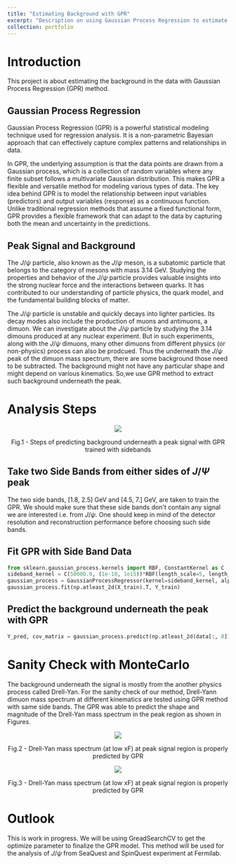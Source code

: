 ```yaml
---
title: "Estimating Background with GPR"
excerpt: "Description on using Gaussian Process Regression to estimate background under the peak signal"
collection: portfolio
---
```



<!-- This is an item in your portfolio. It can be have images or nice text. If you name the file .md, it will be parsed as markdown. If you name the file .html, it will be parsed as HTML.  -->
<!-- under development -->

# Introduction
This project is about estimating the background in the data with Gaussian Process Regression (GPR) method.

## Gaussian Process Regression
Gaussian Process Regression (GPR) is a powerful statistical modeling technique used for regression analysis. It is a non-parametric Bayesian approach that can effectively capture complex patterns and relationships in data.

In GPR, the underlying assumption is that the data points are drawn from a Gaussian process, which is a collection of random variables where any finite subset follows a multivariate Gaussian distribution. This makes GPR a flexible and versatile method for modeling various types of data. The key idea behind GPR is to model the relationship between input variables (predictors) and output variables (response) as a continuous function. Unlike traditional regression methods that assume a fixed functional form, GPR provides a flexible framework that can adapt to the data by capturing both the mean and uncertainty in the predictions.

## Peak Signal and Background

The $J/\psi$ particle, also known as the $J/\psi$ meson, is a subatomic particle that belongs to the category of mesons with mass 3.14 GeV. Studying the properties and behavior of the $J/\psi$ particle provides valuable insights into the strong nuclear force and the interactions between quarks. It has contributed to our understanding of particle physics, the quark model, and the fundamental building blocks of matter.

The $J/\psi$ particle is unstable and quickly decays into lighter particles.  Its decay modes also include the production of muons and antimuons, a dimuon. We can investigate about the  $J/\psi$ particle by studying the 3.14 dimouns produced at any nuclear experiment. But in such experiments, along with the $J/\psi$ dimuons, many other dimuons from different physics (or non-physics) process can also be prodcued. Thus the underneath the $J/\psi$ peak of the dimuon mass spectrum, there are some background those need to be subtracted. The background might not have any particular shape and might depend on various kinematics. So,we use GPR method to extract such background underneath the peak.

# Analysis Steps
<p align="center">
<img src="{{ site.url }}{{ site.baseurl }}//portfolio_files/gpr_intro.png">
<p align = "center">
Fig.1 - Steps of predicting background underneath a peak signal with GPR trained with sidebands 
</p>
</p>

## Take two Side Bands from either sides of $J/\Psi$ peak 
The two side bands, [1.8, 2.5] GeV and [4.5, 7.] GeV, are taken to train the GPR. We should make sure that these side bands don't contain any signal we are interested i.e. from $J/\psi$. One should keep in mind of the detector resolution and reconstruction performance before choosing such side bands.  
## Fit GPR with Side Band Data
```python 
from sklearn.gaussian_process.kernels import RBF, ConstantKernel as C
sideband_kernel = C(50000.0, (1e-10, 1e15))*RBF(length_scale=5, length_scale_bounds=(1e-4, 1e15))
gaussian_process = GaussianProcessRegressor(kernel=sideband_kernel, alpha=Y_train_error**2, n_restarts_optimizer=5000)
gaussian_process.fit(np.atleast_2d(X_train).T, Y_train)

```
## Predict the background underneath the peak with GPR
```python
Y_pred, cov_matrix = gaussian_process.predict(np.atleast_2d(data[:, 0]).T, return_cov=True)
```

# Sanity Check with MonteCarlo 
The background underneath the signal is mostly from the another physics process called Drell-Yan. For the sanity check of our method, Drell-Yann dimuon mass spectrum at different kinematics are tested using GPR method with same side bands. The GPR was able to predict the shape and magnitude of the Drell-Yan mass spectrum in the peak region as shown in Figures. 

<p align="center">
<img src="{{ site.url }}{{ site.baseurl }}//portfolio_files/gmc_high_xF_gpr.png">
<p align = "center">
Fig.2 - Drell-Yan mass spectrum (at low xF) at peak signal region is properly predicted by GPR
</p>
</p>

<p align="center">
<img src="{{ site.url }}{{ site.baseurl }}//portfolio_files/gmc_low_xF_gpr.png">
<p align = "center">
Fig.3 - Drell-Yan mass spectrum (at low xF) at peak signal region is properly predicted by GPR
</p>
</p>

# Outlook
This is work in progress. We will be using GreadSearchCV to get the optimize parameter to finalize the GPR model. This method will be used for the analysis of $J/\psi$  from SeaQuest and SpinQuest experiment at Fermilab.

<!-- # Conclusion

# Reference -->